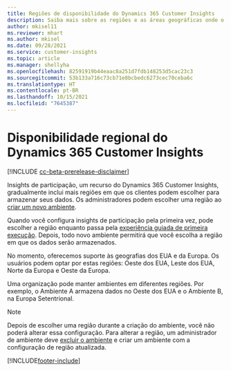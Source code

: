 ```yaml
---
title: Regiões de disponibilidade do Dynamics 365 Customer Insights
description: Saiba mais sobre as regiões e as áreas geográficas onde o serviço é implantado.
author: mkisel11
ms.reviewer: mhart
ms.author: mkisel
ms.date: 09/28/2021
ms.service: customer-insights
ms.topic: article
ms.manager: shellyha
ms.openlocfilehash: 82591919b44eaac8a251d7fdb148253d5cac23c3
ms.sourcegitcommit: 53b133a716c73cb71e8bcbedc6273cec70ceba6c
ms.translationtype: HT
ms.contentlocale: pt-BR
ms.lasthandoff: 10/15/2021
ms.locfileid: "7645387"
---
```

# <a name="regional-availability-for-dynamics-365-customer-insights"></a>Disponibilidade regional do Dynamics 365 Customer Insights

[!INCLUDE [cc-beta-prerelease-disclaimer](includes/cc-beta-prerelease-disclaimer.md)]

Insights de participação, um recurso do Dynamics 365 Customer Insights, gradualmente inclui mais regiões em que os clientes podem escolher para armazenar seus dados. Os administradores podem escolher uma região ao [criar um novo ambiente](create-new-environment.md). 

Quando você configura insights de participação pela primeira vez, pode escolher a região enquanto passa pela [experiência guiada de primeira execução](quickstart.md). Depois, todo novo ambiente permitirá que você escolha a região em que os dados serão armazenados.

No momento, oferecemos suporte às geografias dos EUA e da Europa. Os usuários podem optar por estas regiões: Oeste dos EUA, Leste dos EUA, Norte da Europa e Oeste da Europa.

Uma organização pode manter ambientes em diferentes regiões. Por exemplo, o Ambiente A armazena dados no Oeste dos EUA e o Ambiente B, na Europa Setentrional.

> [!NOTE]
> Depois de escolher uma região durante a criação do ambiente, você não poderá alterar essa configuração. Para alterar a região, um administrador de ambiente deve [excluir o ambiente](manage-environments-workspaces.md#delete-an-environment) e criar um ambiente com a configuração de região atualizada.


[!INCLUDE[footer-include](../includes/footer-banner.md)]
